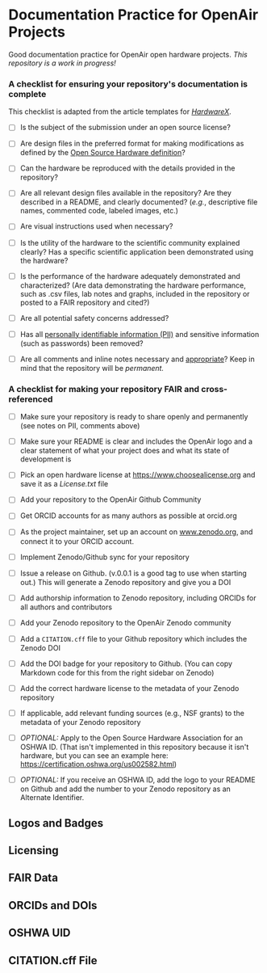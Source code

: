 # Documentation Practice for OpenAir Projects
Good documentation practice for OpenAir open hardware projects. _This repository is a work in progress!_

### A checklist for ensuring your repository's documentation is complete 
This checklist is adapted from the article templates for [_HardwareX_](https://www.doi.org/10.5281/zenodo.3364474).
- [ ] Is the subject of the submission under an open source license?
- [ ] Are design files in the preferred format for making modifications as defined by the [Open Source Hardware definition](https://www.oshwa.org/definition/)?
- [ ] Can the hardware be reproduced with the details provided in the repository?
- [ ] Are all relevant design files available in the repository? Are they described in a README, and clearly documented? (_e.g._, descriptive file names, commented code, labeled images, etc.) 
- [ ] Are visual instructions used when necessary?
- [ ] Is the utility of the hardware to the scientific community explained clearly? Has a specific scientific application been demonstrated using the hardware?
- [ ] Is the performance of the hardware adequately demonstrated and characterized? (Are data demonstrating the hardware performance, such as .csv files, lab notes and graphs, included in the repository or posted to a FAIR repository and cited?)
- [ ] Are all potential safety concerns addressed?
- [ ] Has all [personally identifiable information (PII)](https://www.ibm.com/topics/pii) and sensitive information (such as passwords) been removed?
- [ ] Are all comments and inline notes necessary and [appropriate](https://retractionwatch.com/2014/11/11/overly-honest-references-should-we-cite-the-crappy-gabor-paper-here/)? Keep in mind that the repository will be *permanent.*


### A checklist for making your repository FAIR and cross-referenced
- [ ] Make sure your repository is ready to share openly and permanently (see notes on PII, comments above)
- [ ] Make sure your README is clear and includes the OpenAir logo and a clear statement of what your project does and what its state of development is
- [ ] Pick an open hardware license at https://www.choosealicense.org and save it as a *License.txt* file
- [ ] Add your repository to the OpenAir Github Community
- [ ] Get ORCID accounts for as many authors as possible at orcid.org
- [ ] As the project maintainer, set up an account on www.zenodo.org, and connect it to your ORCID account.
- [ ] Implement Zenodo/Github sync for your repository
- [ ] Issue a release on Github. (v.0.0.1 is a good tag to use when starting out.) This will generate a Zenodo repository and give you a DOI
- [ ] Add authorship information to Zenodo repository, including ORCIDs for all authors and contributors
- [ ] Add your Zenodo repository to the OpenAir Zenodo community
- [ ] Add a `CITATION.cff` file to your Github repository which includes the Zenodo DOI
- [ ] Add the DOI badge for your repository to Github. (You can copy Markdown code for this from the right sidebar on Zenodo)
- [ ] Add the correct hardware license to the metadata of your Zenodo repository
- [ ] If applicable, add relevant funding sources (e.g., NSF grants) to the metadata of your Zenodo repository
- [ ] _OPTIONAL:_ Apply to the Open Source Hardware Association for an OSHWA ID. (That isn't implemented in this repository because it isn't hardware, but you can see an example here: https://certification.oshwa.org/us002582.html)
- [ ] _OPTIONAL:_ If you receive an OSHWA ID, add the logo to your README on Github and add the number to your Zenodo repository as an Alternate Identifier.


## Logos and Badges

## Licensing

## FAIR Data

## ORCIDs and DOIs

## OSHWA UID

## CITATION.cff File

